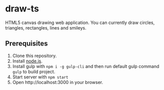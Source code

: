 # draw-ts
HTML5 canvas drawing web application.
You can currently draw circles, triangles, rectangles, lines and smileys.

## Prerequisites
1. Clone this repository.
1. Install [node.js](https://nodejs.org).
2. Install gulp with `npm i -g gulp-cli` and then run default gulp command `gulp` to build project.
3. Start server with `npm start`
4. Open http://localhost:3000 in your browser.